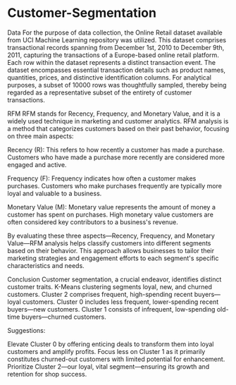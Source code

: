 # Customer-Segmentation
Data
For the purpose of data collection, the Online Retail dataset available from UCI Machine Learning repository was utilized. This dataset comprises transactional records spanning from December 1st, 2010 to December 9th, 2011, capturing the transactions of a Europe-based online retail platform. Each row within the dataset represents a distinct transaction event. The dataset encompasses essential transaction details such as product names, quantities, prices, and distinctive identification columns. For analytical purposes, a subset of 10000 rows was thoughtfully sampled, thereby being regarded as a representative subset of the entirety of customer transactions.


RFM RFM stands for Recency, Frequency, and Monetary Value, and it is a widely used technique in marketing and customer analytics. RFM analysis is a method that categorizes customers based on their past behavior, focusing on three main aspects:

Recency (R): This refers to how recently a customer has made a purchase. Customers who have made a purchase more recently are considered more engaged and active.

Frequency (F): Frequency indicates how often a customer makes purchases. Customers who make purchases frequently are typically more loyal and valuable to a business.

Monetary Value (M): Monetary value represents the amount of money a customer has spent on purchases. High monetary value customers are often considered key contributors to a business's revenue.

By evaluating these three aspects—Recency, Frequency, and Monetary Value—RFM analysis helps classify customers into different segments based on their behavior. This approach allows businesses to tailor their marketing strategies and engagement efforts to each segment's specific characteristics and needs.


Conclusion
Customer segmentation, a crucial endeavor, identifies distinct customer traits. K-Means clustering segments loyal, new, and churned customers. Cluster 2 comprises frequent, high-spending recent buyers—loyal customers. Cluster 0 includes less frequent, lower-spending recent buyers—new customers. Cluster 1 consists of infrequent, low-spending old-time buyers—churned customers.

Suggestions:

Elevate Cluster 0 by offering enticing deals to transform them into loyal customers and amplify profits.
Focus less on Cluster 1 as it primarily constitutes churned-out customers with limited potential for enhancement.
Prioritize Cluster 2—our loyal, vital segment—ensuring its growth and retention for shop success.
